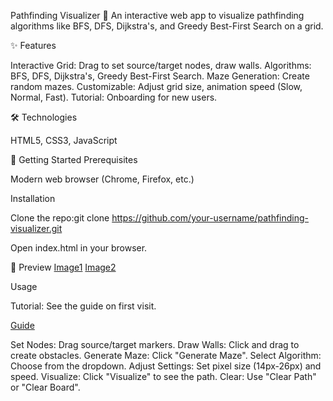 Pathfinding Visualizer 🚀
An interactive web app to visualize pathfinding algorithms like BFS, DFS, Dijkstra's, and Greedy Best-First Search on a grid.

✨ Features

Interactive Grid: Drag to set source/target nodes, draw walls.
Algorithms: BFS, DFS, Dijkstra's, Greedy Best-First Search.
Maze Generation: Create random mazes.
Customizable: Adjust grid size, animation speed (Slow, Normal, Fast).
Tutorial: Onboarding for new users.


🛠️ Technologies

HTML5, CSS3, JavaScript

🚀 Getting Started
Prerequisites

Modern web browser (Chrome, Firefox, etc.)

Installation

Clone the repo:git clone https://github.com/your-username/pathfinding-visualizer.git

Open index.html in your browser.

📸 Preview
[Image1](/assets/screenshot2.png)
[Image2](/assets/screenshot3.png)

Usage

Tutorial: See the guide on first visit.

[Guide](/assets/screenshot1.png)

Set Nodes: Drag source/target markers.
Draw Walls: Click and drag to create obstacles.
Generate Maze: Click "Generate Maze".
Select Algorithm: Choose from the dropdown.
Adjust Settings: Set pixel size (14px-26px) and speed.
Visualize: Click "Visualize" to see the path.
Clear: Use "Clear Path" or "Clear Board".

